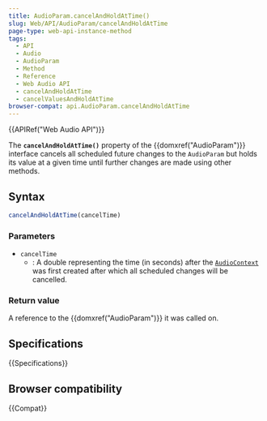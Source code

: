 ```yaml
---
title: AudioParam.cancelAndHoldAtTime()
slug: Web/API/AudioParam/cancelAndHoldAtTime
page-type: web-api-instance-method
tags:
  - API
  - Audio
  - AudioParam
  - Method
  - Reference
  - Web Audio API
  - cancelAndHoldAtTime
  - cancelValuesAndHoldAtTime
browser-compat: api.AudioParam.cancelAndHoldAtTime
---
```


{{APIRef("Web Audio API")}}

The **`cancelAndHoldAtTime()`** property of the
{{domxref("AudioParam")}} interface cancels all scheduled future changes to the
`AudioParam` but holds its value at a given time until further changes are
made using other methods.

## Syntax

```js
cancelAndHoldAtTime(cancelTime)
```

### Parameters

- `cancelTime`
  - : A double representing the time (in seconds) after the [`AudioContext`](/en-US/docs/Web/API/AudioContext) was
    first created after which all scheduled changes will be cancelled.

### Return value

A reference to the {{domxref("AudioParam")}} it was called on.

## Specifications

{{Specifications}}

## Browser compatibility

{{Compat}}
